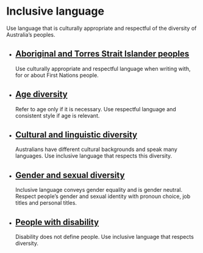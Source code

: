 Inclusive language
==================

Use language that is culturally appropriate and respectful of the diversity of Australia’s peoples.

*   [Aboriginal and Torres Strait Islander peoples](/accessible-and-inclusive-content/inclusive-language/aboriginal-and-torres-strait-islander-peoples)
    ---------------------------------------------------------------------------------------------------------------------------------------------------
    
    Use culturally appropriate and respectful language when writing with, for or about First Nations people.
    
*   [Age diversity](/accessible-and-inclusive-content/inclusive-language/age-diversity)
    -----------------------------------------------------------------------------------
    
    Refer to age only if it is necessary. Use respectful language and consistent style if age is relevant.
    
*   [Cultural and linguistic diversity](/accessible-and-inclusive-content/inclusive-language/cultural-and-linguistic-diversity)
    ---------------------------------------------------------------------------------------------------------------------------
    
    Australians have different cultural backgrounds and speak many languages. Use inclusive language that respects this diversity.
    
*   [Gender and sexual diversity](/accessible-and-inclusive-content/inclusive-language/gender-and-sexual-diversity)
    ---------------------------------------------------------------------------------------------------------------
    
    Inclusive language conveys gender equality and is gender neutral. Respect people’s gender and sexual identity with pronoun choice, job titles and personal titles.
    
*   [People with disability](/accessible-and-inclusive-content/inclusive-language/people-disability)
    ------------------------------------------------------------------------------------------------
    
    Disability does not define people. Use inclusive language that respects diversity.